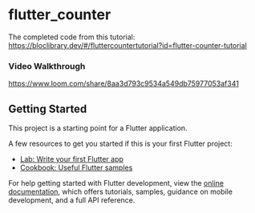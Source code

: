 # flutter_counter

The completed code from this tutorial:
https://bloclibrary.dev/#/fluttercountertutorial?id=flutter-counter-tutorial

### Video Walkthrough
https://www.loom.com/share/8aa3d793c9534a549db75977053af341

## Getting Started

This project is a starting point for a Flutter application.

A few resources to get you started if this is your first Flutter project:

- [Lab: Write your first Flutter app](https://docs.flutter.dev/get-started/codelab)
- [Cookbook: Useful Flutter samples](https://docs.flutter.dev/cookbook)

For help getting started with Flutter development, view the
[online documentation](https://docs.flutter.dev/), which offers tutorials,
samples, guidance on mobile development, and a full API reference.
